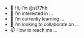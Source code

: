 - 👋 Hi, I’m @st77hh
- 👀 I’m interested in ...
- 🌱 I’m currently learning ...
- 💞️ I’m looking to collaborate on ...
- 📫 How to reach me ...

<!---
st77hh/st77hh is a ✨ special ✨ repository because its `README.md` (this file) appears on your GitHub profile.
You can click the Preview link to take a look at your changes.
--->
